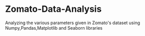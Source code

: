 # Zomato-Data-Analysis
Analyzing the various parameters given in Zomato's dataset using Numpy,Pandas,Matplotlib and Seaborn libraries
